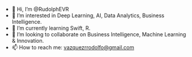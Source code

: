 - 👋 Hi, I’m @RudolphEVR
- 👀 I’m interested in Deep Learning, AI, Data Analytics, Business Intelligence. 
- 🌱 I’m currently learning Swift, R. 
- 💞️ I’m looking to collaborate on Business Intelligence, Machine Learning & Innovation. 
- 📫 How to reach me: vazquezrrodolfo@gmail.com

<!---
RudolphEVR/RudolphEVR is a ✨ special ✨ repository because its `README.md` (this file) appears on your GitHub profile.
You can click the Preview link to take a look at your changes.
--->
